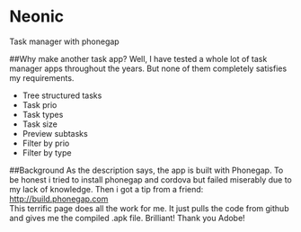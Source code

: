 # Neonic
Task manager with phonegap

##Why make another task app?
Well, I have tested a whole lot of task manager apps throughout the years. 
But none of them completely satisfies my requirements. 
* Tree structured tasks
* Task prio
* Task types
* Task size
* Preview subtasks
* Filter by prio
* Filter by type

##Background
As the description says, the app is built with Phonegap. To be honest i tried to install phonegap and cordova but failed miserably due to my lack of knowledge. 
Then i got a tip from a friend: http://build.phonegap.com  
This terrific page does all the work for me. It just pulls the code from github and gives me the compiled .apk file. Brilliant! Thank you Adobe!
